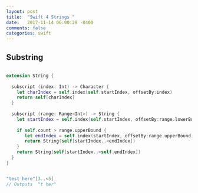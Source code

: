 ```yaml
---
layout: post
title:  "Swift 4 Strings "
date:   2017-11-14 06:00:29 -0400 
comments: false
categories: swift
---
```


## Substring

```swift

extension String {
  
  subscript (index: Int) -> Character {
    let charIndex = self.index(self.startIndex, offsetBy:index)
    return self[charIndex]
  }
  
  subscript (range: Range<Int>) -> String {
    let startIndex = self.index(self.startIndex, offsetBy:range.lowerBound)
    
    if self.count > range.upperBound {
       let endIndex = self.index(startIndex, offsetBy:range.upperBound)
       return String(self[startIndex..<endIndex])
    }
    return String(self[startIndex..<self.endIndex])
  }
}


"test here"[3..<5]
// Outputs  "t her"

```


<div id="fb-root"></div>
<script>(function(d, s, id) {
  var js, fjs = d.getElementsByTagName(s)[0];
  if (d.getElementById(id)) return;
  js = d.createElement(s); js.id = id;
  js.src = "//connect.facebook.net/en_US/sdk.js#xfbml=1&version=v2.8&appId=671657696349259";
  fjs.parentNode.insertBefore(js, fjs);
}(document, 'script', 'facebook-jssdk'));</script>


<!--  Enter text below, if you want -->


<div class="fb-comments"  data-numposts="5"></div>






